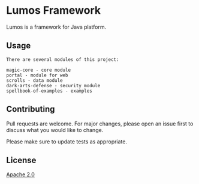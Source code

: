 # Lumos Framework

Lumos is a framework for Java platform.

## Usage

``` 
There are several modules of this project:

magic-core - core module
portal - module for web
scrolls - data module
dark-arts-defense - security module
spellbook-of-examples - examples
```

## Contributing

Pull requests are welcome. For major changes, please open an issue first
to discuss what you would like to change.

Please make sure to update tests as appropriate.

## License

[Apache 2.0](https://choosealicense.com/licenses/apache-2.0/)